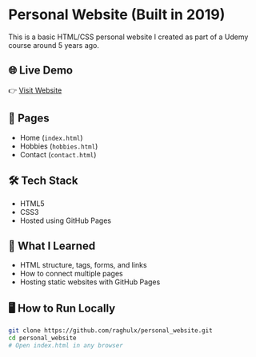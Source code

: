 # Personal Website (Built in 2019)

This is a basic HTML/CSS personal website I created as part of a Udemy course around 5 years ago.

## 🌐 Live Demo
👉 [Visit Website](https://raghulx.github.io/personal_website/)

## 📁 Pages
- Home (`index.html`)
- Hobbies (`hobbies.html`)
- Contact (`contact.html`)

## 🛠 Tech Stack
- HTML5
- CSS3
- Hosted using GitHub Pages

## 🤖 What I Learned
- HTML structure, tags, forms, and links
- How to connect multiple pages
- Hosting static websites with GitHub Pages

## 🖥️ How to Run Locally
```bash
git clone https://github.com/raghulx/personal_website.git
cd personal_website
# Open index.html in any browser
